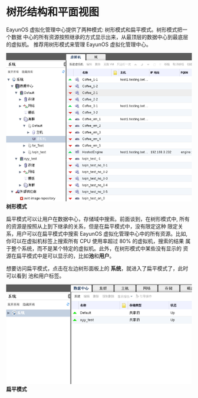 # 树形结构和平面视图

EayunOS 虚拟化管理中心提供了两种模式: 树形模式和扁平模式。树形模式把一个数据
中心的所有资源按照继承的方式显示出来，从最顶层的数据中心到最底层的虚拟机。
推荐用树形模式来管理 EayunOS 虚拟化管理中心。

![树形模式](../images/basic-tree-mode.png)</br>
**树形模式**

扁平模式可以让用户在数据中心，存储域中搜索。前面谈到，在树形模式中,
所有的资源是按照从上到下继承的关系，但是在扁平模式中，没有限定这种
限定关系，用户可以在扁平模式中搜索 EayunOS 虚拟化管理中心中的所有资源。比如,
你可以在虚拟机标签上搜索所有 CPU 使用率超过 80% 的虚拟机，搜索的结果
属于整个系统，而不是某个特定的虚拟机。此外，在树形模式中某些没有显示的
资源在扁平模式中是可以显示的，比如**池**和**用户**。

想要访问扁平模式，点击在左边树形面板上的
**系统**，就进入了扁平模式了，此时可以看到 池和用户标签。

![扁平模式](../images/basic-flat-mode.png)</br>
**扁平模式**


